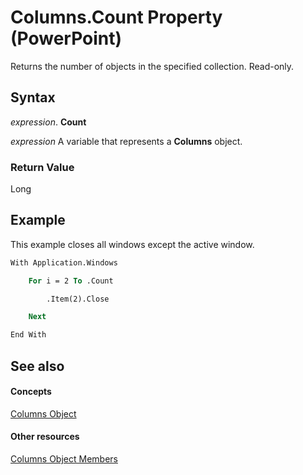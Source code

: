 
# Columns.Count Property (PowerPoint)

Returns the number of objects in the specified collection. Read-only.


## Syntax

 _expression_. **Count**

 _expression_ A variable that represents a **Columns** object.


### Return Value

Long


## Example

This example closes all windows except the active window.


```vb
With Application.Windows

    For i = 2 To .Count

        .Item(2).Close

    Next

End With
```


## See also


#### Concepts


[Columns Object](ba2fb830-bb60-b259-3a3f-1281f77d6368.md)
#### Other resources


[Columns Object Members](de89cd70-3458-79a8-d3c4-ed799d3b70e7.md)
